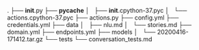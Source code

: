.
├── __init__.py
├── __pycache__
│   ├── __init__.cpython-37.pyc
│   └── actions.cpython-37.pyc
├── actions.py
├── config.yml
├── credentials.yml
├── data
│   ├── nlu.md
│   └── stories.md
├── domain.yml
├── endpoints.yml
├── models
│   └── 20200416-171412.tar.gz
└── tests
    └── conversation_tests.md
